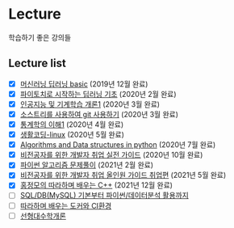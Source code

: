 # Lecture
학습하기 좋은 강의들  
## Lecture list
- [x] [머신러닝 딥러닝 basic](https://www.edwith.org/others26/joinLectures/9829) (2019년 12월 완료)  
- [x] [파이토치로 시작하는 딥러닝 기초](https://www.edwith.org/boostcourse-dl-pytorch/joinLectures/25076) (2020년 2월 완료)  
- [x] [인공지능 및 기계학습 개론1](https://www.edwith.org/machinelearning1_17/joinLectures/9738) (2020년 3월 완료)  
- [x] [소스트리를 사용하여 git 사용하기](https://www.inflearn.com/course/git-%EA%B0%95%EC%A2%8C-%EC%83%9D%ED%99%9C%EC%BD%94%EB%94%A9) (2020년 3월 완료)  
- [x] [통계학의 이해1](http://www.kmooc.kr/courses/course-v1:SookmyungK+SM_sta_004k+2019_03SM_02/about) (2020년 4월 완료)  
- [x] [생활코딩-linux](https://www.inflearn.com/course/%EC%83%9D%ED%99%9C%EC%BD%94%EB%94%A9-%EB%A6%AC%EB%88%85%EC%8A%A4-%EA%B0%95%EC%A2%8C/dashboard) (2020년 5월 완료)  
- [x] [Algorithms and Data structures in python](https://www.udemy.com/course/algorithms-and-data-structures-in-python/) (2020년 7월 완료)  
- [x] [비전공자를 위한 개발자 취업 실전 가이드](https://www.inflearn.com/course/%EB%B9%84%EC%A0%84%EA%B3%B5%EC%9E%90%EB%A5%BC-%EC%9C%84%ED%95%9C-%EA%B0%9C%EB%B0%9C%EC%9E%90-%EC%B7%A8%EC%97%85/dashboard) (2020년 10월 완료)  
- [x] [파이썬 알고리즘 문제풀이](https://www.inflearn.com/course/%ED%8C%8C%EC%9D%B4%EC%8D%AC-%EC%95%8C%EA%B3%A0%EB%A6%AC%EC%A6%98-%EB%AC%B8%EC%A0%9C%ED%92%80%EC%9D%B4-%EC%BD%94%EB%94%A9%ED%85%8C%EC%8A%A4%ED%8A%B8/dashboard) (2021년 2월 완료)  
- [x] [비전공자를 위한 개발자 취업 올인원 가이드 취업편](https://www.inflearn.com/course/%EA%B0%9C%EB%B0%9C%EC%9E%90-%EC%B7%A8%EC%97%85-%EC%B7%A8%EC%97%85%ED%8E%B8/dashboard) (2021년 5월 완료)
- [x] [홍정모의 따라하며 배우는 C++](https://www.inflearn.com/course/following-c-plus) (2021년 12월 완료)
- [ ] [SQL/DB(MySQL) 기본부터 파이썬/데이터분석 활용까지](https://www.inflearn.com/course/SQL-DB-MYSQL-%ED%8C%8C%EC%9D%B4%EC%8D%AC-%EB%8D%B0%EC%9D%B4%ED%84%B0%EB%B6%84%EC%84%9D/dashboard) 
- [ ] [따라하며 배우는 도커와 CI환경](https://www.inflearn.com/course/%EB%94%B0%EB%9D%BC%ED%95%98%EB%A9%B0-%EB%B0%B0%EC%9A%B0%EB%8A%94-%EB%8F%84%EC%BB%A4-ci)
- [ ] [선형대수학개론](https://www.inflearn.com/course/%EC%84%A0%ED%98%95%EB%8C%80%EC%88%98%ED%95%99%EA%B0%9C%EB%A1%A0)